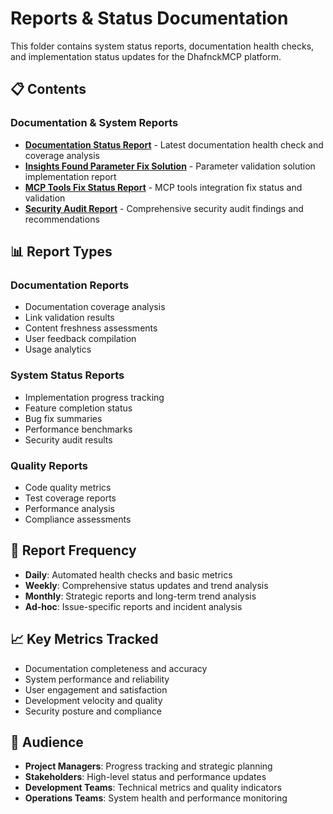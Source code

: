 # Reports & Status Documentation

This folder contains system status reports, documentation health checks, and implementation status updates for the DhafnckMCP platform.

## 📋 Contents

### Documentation & System Reports
- **[Documentation Status Report](DOCUMENTATION_STATUS_REPORT.md)** - Latest documentation health check and coverage analysis
- **[Insights Found Parameter Fix Solution](INSIGHTS_FOUND_PARAMETER_FIX_SOLUTION.md)** - Parameter validation solution implementation report
- **[MCP Tools Fix Status Report](mcp-tools-fix-status-report.md)** - MCP tools integration fix status and validation
- **[Security Audit Report](security-audit-report.md)** - Comprehensive security audit findings and recommendations

## 📊 Report Types

### Documentation Reports
- Documentation coverage analysis
- Link validation results
- Content freshness assessments
- User feedback compilation
- Usage analytics

### System Status Reports
- Implementation progress tracking
- Feature completion status
- Bug fix summaries
- Performance benchmarks
- Security audit results

### Quality Reports
- Code quality metrics
- Test coverage reports
- Performance analysis
- Compliance assessments

## 🔄 Report Frequency

- **Daily**: Automated health checks and basic metrics
- **Weekly**: Comprehensive status updates and trend analysis
- **Monthly**: Strategic reports and long-term trend analysis
- **Ad-hoc**: Issue-specific reports and incident analysis

## 📈 Key Metrics Tracked

- Documentation completeness and accuracy
- System performance and reliability
- User engagement and satisfaction
- Development velocity and quality
- Security posture and compliance

## 👥 Audience

- **Project Managers**: Progress tracking and strategic planning
- **Stakeholders**: High-level status and performance updates
- **Development Teams**: Technical metrics and quality indicators
- **Operations Teams**: System health and performance monitoring